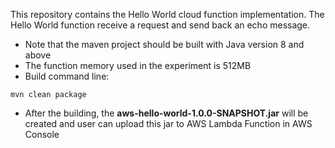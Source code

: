 This repository contains the Hello World cloud function implementation. The Hello World function receive a request and send back an echo message.
* Note that the maven project should be built with Java version 8 and above
* The function memory used in the experiment is 512MB
* Build command line:
```
mvn clean package
```
* After the building, the **aws-hello-world-1.0.0-SNAPSHOT.jar** will be created and user can upload this jar to AWS Lambda Function in AWS Console